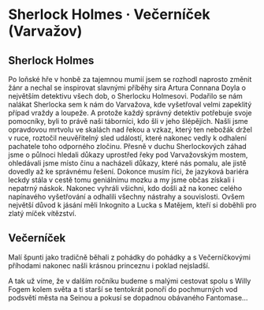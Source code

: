 
# Sherlock Holmes · Večerníček (Varvažov)

## Sherlock Holmes

Po loňské hře v honbě za tajemnou mumií jsem se rozhodl naprosto změnit žánr
a nechal se inspirovat slavnými příběhy sira Artura Connana Doyla o největším
detektivu všech dob, o Sherlocku Holmesovi. Podařilo se nám nalákat Sherlocka
sem k nám do Varvažova, kde vyšetřoval velmi zapeklitý případ vraždy a loupeže.
A protože každý správný detektiv potřebuje svoje pomocníky, byli to právě naši
táborníci, kdo šli v jeho šlépějích. Našli jsme opravdovou mrtvolu ve skalách
nad řekou a vzkaz, který ten nebožák držel v ruce, roztočil neuvěřitelný sled
událostí, které nakonec vedly k odhalení pachatele toho odporného zločinu. Přesně
v duchu Sherlockových záhad jsme o půlnoci hledali důkazy uprostřed řeky pod
Varvažovským mostem, ohledávali jsme místo činu a nacházeli důkazy, které nás
pomalu, ale jistě dovedly až ke správnému řešení. Dokonce musím říci, že jazyková
bariéra leckdy stála v cestě tomu geniálnímu mozku a my jsme občas získali i
nepatrný náskok. Nakonec vyhráli všichni, kdo došli až na konec celého napínavého
vyšetřování a odhalili všechny nástrahy a souvislosti. Ovšem největší důvod k jásání
měli Inkognito a Lucka s Matějem, kteří si doběhli pro zlatý míček vítězství.

## Večerníček

Malí špunti jako tradičně běhali z pohádky do pohádky a s Večerníčkovými příhodami
nakonec našli krásnou princeznu i poklad nejsladší.

A tak už víme, že v dalším ročníku budeme s malými cestovat spolu s Willy Fogem
kolem světa a ti starší se tentokrát ponoří do pochmurných vod podsvětí města na
Seinou a pokusí se dopadnou obávaného Fantomase…
